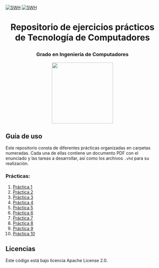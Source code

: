 [![SWH](https://archive.softwareheritage.org/badge/origin/https://github.com/rollervan/TC/)](https://archive.softwareheritage.org/browse/origin/?origin_url=https://github.com/rollervan/TC)
[![SWH](https://archive.softwareheritage.org/badge/swh:1:dir:9c54a6820c21e717871d65f233e70a99b121d480/)](https://archive.softwareheritage.org/swh:1:dir:9c54a6820c21e717871d65f233e70a99b121d480;origin=https://github.com/rollervan/TC;visit=swh:1:snp:030f93715a0d08bda750b3227cee7def57f10749;anchor=swh:1:rev:f5a5146e4587e778d6b0b7eaee110d73aa5c55f1)

# <p style="text-align: center;">Repositorio de ejercicios prácticos de Tecnología de Computadores
</p>

       
### <p align="center">Grado en Ingeniería de Computadores</p>

        
<p align="center">
  <a href="https://www.urjc.es/universidad/calidad/647-ingenieria-de-computadores" align="center">
    <img src="https://www.urjc.es/images/facultades/logos/logo-etsii.svg" width="200" height="200">
  </a>
</p>




## Guía de uso 

Este repositorio consta de diferentes prácticas organizadas en carpetas numeradas. 
Cada una de ellas contiene un documento PDF con el enunciado y las tareas a desarrollar, así como los archivos ```.vhd``` para su realización.

### Prácticas:

1. [Práctica 1](https://github.com/rollervan/TC/tree/main/P1)
2. [Práctica 2](https://github.com/rollervan/TC/tree/main/P2)
3. [Práctica 3](https://github.com/rollervan/TC/tree/main/P3)
4. [Práctica 4](https://github.com/rollervan/TC/tree/main/P4)
5. [Práctica 5](https://github.com/rollervan/TC/tree/main/P5)
6. [Práctica 6](https://github.com/rollervan/TC/tree/main/P6)
7. [Práctica 7](https://github.com/rollervan/TC/tree/main/P7)
8. [Práctica 8](https://github.com/rollervan/TC/tree/main/P8)
9. [Práctica 9](https://github.com/rollervan/TC/tree/main/P9)
10. [Práctica 10](https://github.com/rollervan/TC/tree/main/P10)




## Licencias
Este código está bajo licencia Apache License 2.0.